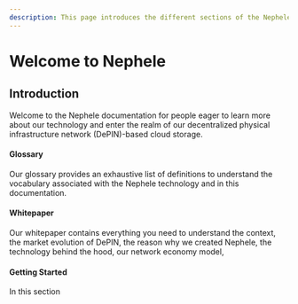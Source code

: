 ```yaml
---
description: This page introduces the different sections of the Nephele Documentation.
---
```


# Welcome to Nephele

## Introduction

Welcome to the Nephele documentation for people eager to learn more about our technology and enter the realm of our decentralized physical infrastructure network (DePIN)-based cloud storage.

#### Glossary <a href="#getting-started" id="getting-started"></a>

Our glossary provides an exhaustive list of definitions to understand the vocabulary associated with the Nephele technology and in this documentation.

#### Whitepaper <a href="#getting-started" id="getting-started"></a>

Our whitepaper contains everything you need to understand the context, the market evolution of DePIN, the reason why we created Nephele, the technology behind the hood, our network economy model,&#x20;

#### Getting Started <a href="#getting-started" id="getting-started"></a>

In this section&#x20;
